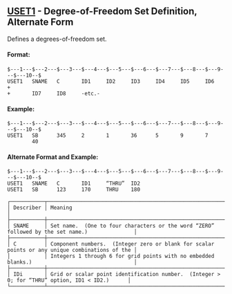 ## [USET1](https://nexus.hexagon.com/documentationcenter/bundle/MSC_Nastran_2022.4/page/Nastran_Combined_Book/qrg/bulktuv/TOC.USET1.xhtml) - Degree-of-Freedom Set Definition, Alternate Form

Defines a degrees-of-freedom set.

#### Format:

```nastran
$---1---$---2---$---3---$---4---$---5---$---6---$---7---$---8---$---9---$---10--$
USET1   SNAME   C       ID1     ID2     ID3     ID4     ID5     ID6     +       
+       ID7     ID8     -etc.-                                                  
```

#### Example:

```nastran
$---1---$---2---$---3---$---4---$---5---$---6---$---7---$---8---$---9---$---10--$
USET1   SB      345     2       1       36      5       9       7               
        40                                                                      
```

#### Alternate Format and Example:

```nastran
$---1---$---2---$---3---$---4---$---5---$---6---$---7---$---8---$---9---$---10--$
USET1   SNAME   C       ID1     “THRU”  ID2                                     
USET1   SB      123     170     THRU    180                                     
```

```text
┌───────────┬────────────────────────────────────────────────────────────────────────────────────────────────┐
│ Describer │ Meaning                                                                                        │
├───────────┼────────────────────────────────────────────────────────────────────────────────────────────────┤
│ SNAME     │ Set name.  (One to four characters or the word “ZERO” followed by the set name.)               │
├───────────┼────────────────────────────────────────────────────────────────────────────────────────────────┤
│ C         │ Component numbers.  (Integer zero or blank for scalar points or any unique combinations of the │
│           │ Integers 1 through 6 for grid points with no embedded blanks.)                                 │
├───────────┼────────────────────────────────────────────────────────────────────────────────────────────────┤
│ IDi       │ Grid or scalar point identification number.  (Integer > 0; for “THRU” option, ID1 < ID2.)      │
└───────────┴────────────────────────────────────────────────────────────────────────────────────────────────┘
```
